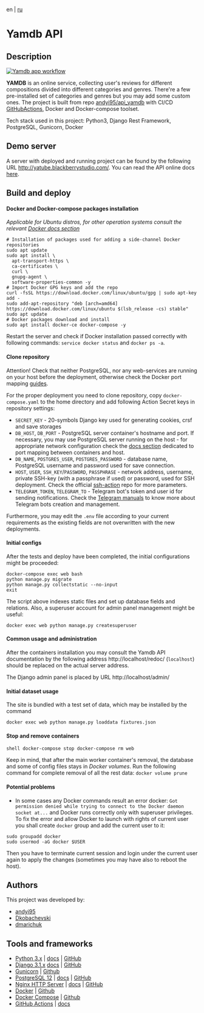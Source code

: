 en | [ru](README.md)

# Yamdb API
## Description

[![Yamdb app workflow](https://github.com/andyi95/yamdb_final/actions/workflows/yamdb_workflow.yaml/badge.svg?branch=master)](https://github.com/andyi95/yamdb_final/actions/workflows/yamdb_workflow.yaml)

**YAMDB** is an online service, collecting user's reviews for different compositions divided into different categories and genres. There're a few pre-installed set of categories and genres but you may add some custom ones.
The project is built from repo [andyi95/api_yamdb](https://github.com/andyi95/api_yamdb) with CI/CD [GitHubActions](https://github.com/features/actions), Docker and Docker-compose toolset.

Tech stack used in this project: Python3, Django Rest Framework, PostgreSQL, Gunicorn, Docker

## Demo server

A server with deployed and running project can be found by the following URL http://yatube.blackberrystudio.com/. You can read the API online docs [here](http://yatube.blackberrystudio.com/redoc).

## Build and deploy

#### Docker and Docker-compose packages installation
*Applicable for Ubuntu distros, for other operation systems consult the relevant [Docker docs section](https://docs.docker.com/get-docker/)*

```shell
# Installation of packages used for adding a side-channel Docker repositories
sudo apt update
sudo apt install \
  apt-transport-https \
  ca-certificates \
  curl \
  gnupg-agent \
  software-properties-common -y
# Import Docker GPG keys and add the repo
curl -fsSL https://download.docker.com/linux/ubuntu/gpg | sudo apt-key add -
sudo add-apt-repository "deb [arch=amd64] https://download.docker.com/linux/ubuntu $(lsb_release -cs) stable"
sudo apt update
# Docker packages download and install
sudo apt install docker-ce docker-compose -y
```
Restart the server and check if Docker installation passed correctly with following commands: `service docker status` and `docker ps -a`.
 
#### Clone repository

Attention! Check that neither PostgreSQL, nor any web-services are running on your host before the deployment, otherwise check the Docker port mapping [guides](https://docs.docker.com/config/containers/container-networking/).

For the proper deployment you need to clone repository, copy `docker-compose.yaml` to the home directory and add following Action Secret keys in repository settings:
  - `SECRET_KEY` - 20-symbols Django key used for generating cookies, crsf and save storages
  - `DB_HOST`, `DB_PORT`  - PostgreSQL server container's hostname and port. If necessary, you may use PostgreSQL server running on the host - for appropriate network configuration check the [docs section](https://docs.docker.com/compose/networking/) dedicated to port mapping between containers and host.
  - `DB_NAME`, `POSTGRES_USER`, `POSTGRES_PASSWORD` - database name, PostgreSQL username and password used for save connection.
  - `HOST`, `USER`, `SSH_KEY`/`PASSWORD`, `PASSPHRASE` - network address, username, private SSH-key (with a passphrase if used) or password, used for SSH deployment. Check the official [ssh-action](https://github.com/appleboy/ssh-action) repo for more parameters. 
  - `TELEGRAM_TOKEN`, `TELEGRAM_TO` - Telegram bot's token and user id for sending notifications. Check the [Telegram manuals](https://core.telegram.org/bots#6-botfather) to know more about Telegram bots creation and management.

Furthermore, you may edit the `.env` file according to your current requirements as the existing fields are not overwritten with the new deployments.

#### Initial configs

After the tests and deploy have been completed, the initial configurations might be proceeded:
```shell
docker-compose exec web bash
python manage.py migrate
python manage.py collectstatic --no-input
exit
```
The script above indexes static files and set up database fields and relations. Also, a superuser account for admin panel management might be useful:

```shell
docker exec web python manage.py createsuperuser
```

#### Common usage and administration

After the containers installation you may consult the Yamdb API documentation by the following address http://localhost/redoc/ (`localhost`) should be replaced on the actual server address.

The Django admin panel is placed by URL http://localhost/admin/
  
#### Initial dataset usage

The site is bundled with a test set of data, which may be installed by the command
```shell
docker exec web python manage.py loaddata fixtures.json
```

#### Stop and remove containers

``shell
docker-compose stop
docker-compose rm web
``
 
 Keep in mind, that after the main worker container's removal, the database and some of config files stays in *Docker volumes*. Run the following command for complete removal of all the rest data: `docker volume prune`
 
#### Potential problems

- In some cases any Docker commands result an error docker: `Got permission denied while trying to connect to the Docker daemon socket at...` and Docker runs correctly only with superuser privileges. To fix the error and allow Docker to launch with rights of current user you shall create `docker` group and add the current user to it:
```shell
sudo groupadd docker
sudo usermod -aG docker $USER
```
Then you have to terminate current session and login under the current user again to apply the changes (sometimes you may have also to reboot the host).
 
## Authors

This project was developed by:

 - [andyi95](https://github.com/andyi95)
 - [Dkobachevski](https://github.com/dmarichuk)
 - [dmarichuk](https://github.com/dmarichuk)


## Tools and frameworks
 
 - [Python 3.x](https://www.python.org/) | [docs](https://docs.python.org/3/) | [GitHub](https://github.com/python/cpython/tree/3.8)
 - [Django 3.1.x](https://www.djangoproject.com/) [docs](https://docs.djangoproject.com/en/3.1/) | [GitHub](https://github.com/django/django/tree/stable/3.1.x)
 - [Gunicorn](https://gunicorn.org/) | [Github](https://github.com/benoitc/gunicorn)
 - [PostgreSQL 12](https://www.postgresql.org/) | [docs](https://www.postgresql.org/docs/12/index.html) | [GitHub](https://github.com/postgres/postgres/tree/REL_12_STABLE)
 - [Nginx HTTP Server](https://nginx.org/ru/) | [docs](https://nginx.org/ru/docs/) | [GitHub](https://github.com/nginx/nginx/tree/branches/stable-1.12)
 - [Docker](https://docs.docker.com/) | [Github](https://github.com/docker)
 - [Docker Compose](https://docs.docker.com/compose/) | [Github](https://github.com/docker/compose)
 - [GitHub Actions](https://github.com/features/actions) | [docs](https://github.com/features/actions)